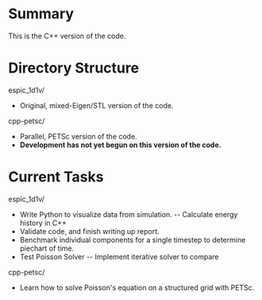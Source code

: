 # Summary
This is the C++ version of the code. 

# Directory Structure
espic_1d1v/
- Original, mixed-Eigen/STL version of the code.

cpp-petsc/
- Parallel, PETSc version of the code. 
- **Development has not yet begun on this version of the code.**

# Current Tasks
espic_1d1v/
- Write Python to visualize data from simulation.
-- Calculate energy history in C++
- Validate code, and finish writing up report.
- Benchmark individual components for a single timestep to determine piechart of time.  
- Test Poisson Solver
-- Implement iterative solver to compare

cpp-petsc/
- Learn how to solve Poisson's equation on a structured grid with PETSc.
